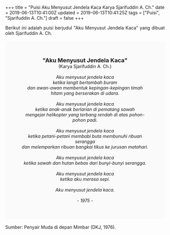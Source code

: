 +++
title = "Puisi Aku Menyusut Jendela Kaca Karya Sjarifuddin A. Ch."
date = 2019-06-13T10:41:00Z
updated = 2019-06-13T10:41:25Z
tags = ["Puisi", "Sjarifuddin A. Ch."]
draft = false
+++

<div dir="ltr" style="text-align: left;" trbidi="on"><div style="text-align: justify;">Berikut ini adalah puisi berjudul "Aku Menyusut Jendela Kaca" yang dibuat oleh Sjarifuddin A. Ch. </div><br /><div style="background: #FAFAFA; font-size: 14px; height: auto; margin: 0 auto; padding: 50px; text-align: center; width: auto;"><span style="font-size: 18px;"><b>"Aku Menyusut Jendela Kaca"</b></span><br />(Karya Sjarifuddin A. Ch.) <br /><br /><i>Aku menyusut jendela kaca<br />ketika langit bertambah buram<br />dan awan-awan membentuk kepingan-kepingan timah hitam yang berserakan di udara.<br /><br />Aku menyusut jendela kaca<br />ketika anak-anak berlarian di pematang sawah<br />mengejar helikopter yang terbang rendah di atas pohon-pohon padi.<br /><br />Aku menyusut jendela kaca<br />ketika petani-petani membabi buta membunuhi ribuan serangga<br />dan melemparkan ribuan bangkai tikus ke jurusan matahari.<br /><br />Aku menyusut jendela kaca<br />ketika sawah dan hutan bebas dari bunyi-bunyi serangga.<br /><br />Aku menyusut jendela kaca<br />ketika aku merasa sepi.<br /><br />Aku menyusut jendela kaca.<br /><br />- 1975 -</i> </div><div style="text-align: justify;"><br /></div><div style="text-align: justify;">Sumber: Penyair Muda di depan Mimbar (DKJ, 1976).</div></div>
